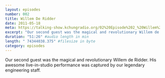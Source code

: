 ```yaml
---
layout: episodes
number: 002
title: Willem De Ridder
date: 2011-05-18
meta: https://talking-show.kchungradio.org/02%20Episode%202_%20Willem%20De%20Ridder.mp3
excerpt: "Our second guest was the magical and revolutionary Willem de Ridder. His awesome live-in-studio performance was captured by our legendary engineering staff."
duration: "51:26" #audio length in min
length: " 74344038.375" #filesize in byte
category: episodes
---
```


Our second guest was the magical and revolutionary Willem de Ridder. His awesome live-in-studio performance was captured by our legendary engineering staff.
